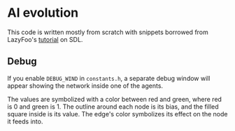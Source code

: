 # AI evolution

This code is written mostly from scratch with snippets borrowed from LazyFoo's [tutorial](https://lazyfoo.net/tutorials/SDL/index.php) on SDL. 

## Debug

If you enable `DEBUG_WIND` in `constants.h`, a separate debug window will appear showing the network inside one of the agents. 

The values are symbolized with a color between red and green, where red is 0 and green is 1. 
The outline around each node is its bias, and the filled square inside is its value. 
The edge's color symbolizes its effect on the node it feeds into.
